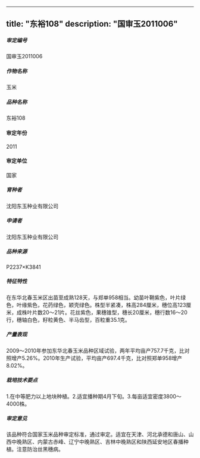 
---
title: "东裕108"
description: "国审玉2011006"
---
##### 审定编号 
国审玉2011006

##### 作物名称
玉米

##### 品种名称
东裕108

#### 审定年份
2011	

#### 审定单位
国家

##### 育种者
沈阳东玉种业有限公司

##### 申请者
沈阳东玉种业有限公司

##### 品种来源
P2237×K3841

##### 特征特性
在东华北春玉米区出苗至成熟128天，与郑单958相当。幼苗叶鞘紫色，叶片绿色，叶缘紫色，花药绿色，颖壳绿色。株型半紧凑，株高284厘米，穗位高123厘米，成株叶片数20～21片。花丝紫色，果穗锥型，穗长20厘米，穗行数16～20行，穗轴白色，籽粒黄色、半马齿型，百粒重35.1克。

##### 产量表现
2009～2010年参加东华北春玉米品种区域试验，两年平均亩产757.7千克，比对照增产5.26%。2010年生产试验，平均亩产697.4千克，比对照郑单958增产8.02%。

##### 栽培技术要点
1.在中等肥力以上地块种植。2.适宜播种期4月下旬。3.每亩适宜密度3800～4000株。

##### 审定意见
该品种符合国家玉米品种审定标准，通过审定。适宜在天津、河北承德和唐山、山西中晚熟区、内蒙古赤峰、辽宁中晚熟区、吉林中晚熟区和陕西延安地区春播种植。注意防治丝黑穗病。


